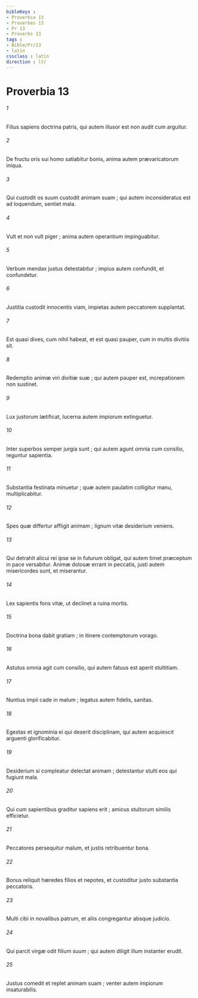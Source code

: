 ```yaml
---
bibleKeys : 
- Proverbia 13
- Proverbes 13
- Pr 13
- Proverbs 13
tags : 
- Bible/Pr/13
- latin
cssclass : latin
direction : ltr
---
```


# Proverbia 13

###### 1
Filius sapiens doctrina patris, qui autem illusor est non audit cum arguitur.
###### 2
De fructu oris sui homo satiabitur bonis, anima autem prævaricatorum iniqua.
###### 3
Qui custodit os suum custodit animam suam ; qui autem inconsideratus est ad loquendum, sentiet mala.
###### 4
Vult et non vult piger ; anima autem operantium impinguabitur.
###### 5
Verbum mendax justus detestabitur ; impius autem confundit, et confundetur.
###### 6
Justitia custodit innocentis viam, impietas autem peccatorem supplantat.
###### 7
Est quasi dives, cum nihil habeat, et est quasi pauper, cum in multis divitiis sit.
###### 8
Redemptio animæ viri divitiæ suæ ; qui autem pauper est, increpationem non sustinet.
###### 9
Lux justorum lætificat, lucerna autem impiorum extinguetur.
###### 10
Inter superbos semper jurgia sunt ; qui autem agunt omnia cum consilio, reguntur sapientia.
###### 11
Substantia festinata minuetur ; quæ autem paulatim colligitur manu, multiplicabitur.
###### 12
Spes quæ differtur affligit animam ; lignum vitæ desiderium veniens.
###### 13
Qui detrahit alicui rei ipse se in futurum obligat, qui autem timet præceptum in pace versabitur. Animæ dolosæ errant in peccatis, justi autem misericordes sunt, et miserantur.
###### 14
Lex sapientis fons vitæ, ut declinet a ruina mortis.
###### 15
Doctrina bona dabit gratiam ; in itinere contemptorum vorago.
###### 16
Astutus omnia agit cum consilio, qui autem fatuus est aperit stultitiam.
###### 17
Nuntius impii cade in malum ; legatus autem fidelis, sanitas.
###### 18
Egestas et ignominia ei qui deserit disciplinam, qui autem acquiescit arguenti glorificabitur.
###### 19
Desiderium si compleatur delectat animam ; detestantur stulti eos qui fugiunt mala.
###### 20
Qui cum sapientibus graditur sapiens erit ; amicus stultorum similis efficietur.
###### 21
Peccatores persequitur malum, et justis retribuentur bona.
###### 22
Bonus reliquit hæredes filios et nepotes, et custoditur justo substantia peccatoris.
###### 23
Multi cibi in novalibus patrum, et aliis congregantur absque judicio.
###### 24
Qui parcit virgæ odit filium suum ; qui autem diligit illum instanter erudit.
###### 25
Justus comedit et replet animam suam ; venter autem impiorum insaturabilis.
